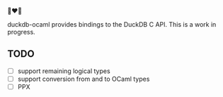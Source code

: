 🦆❤️🐫

duckdb-ocaml provides bindings to the DuckDB C API. This is a work in progress.

## TODO

- [ ] support remaining logical types
- [ ] support conversion from and to OCaml types
- [ ] PPX
